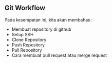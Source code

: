 ## Git Workflow

Pada kesempatan ini, kita akan membahas :
 - Membuat repository di github
 - Setup SSH
 - Clone Repository
 - Push Repository
 - Pull Repository
 - Cara membuat pull request atau merge request